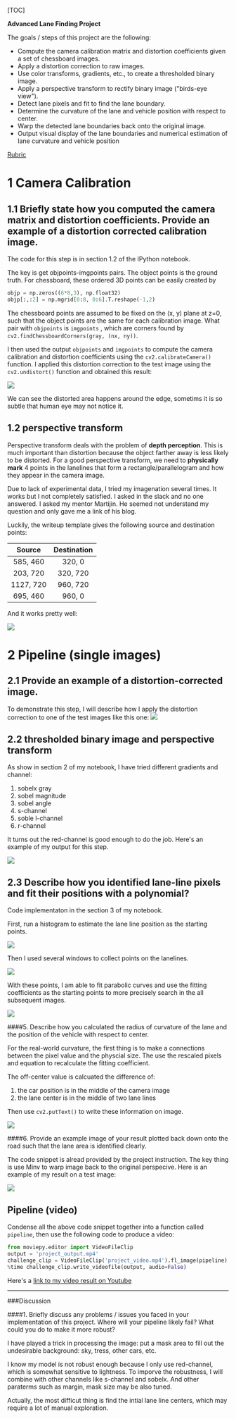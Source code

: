 [TOC]

**Advanced Lane Finding Project**

The goals / steps of this project are the following:

* Compute the camera calibration matrix and distortion coefficients given a set of chessboard images.
* Apply a distortion correction to raw images.
* Use color transforms, gradients, etc., to create a thresholded binary image.
* Apply a perspective transform to rectify binary image ("birds-eye view").
* Detect lane pixels and fit to find the lane boundary.
* Determine the curvature of the lane and vehicle position with respect to center.
* Warp the detected lane boundaries back onto the original image.
* Output visual display of the lane boundaries and numerical estimation of lane curvature and vehicle position

[Rubric](https://review.udacity.com/#!/rubrics/571/view) 

# 1 Camera Calibration

## 1.1 Briefly state how you computed the camera matrix and distortion coefficients. Provide an example of a distortion corrected calibration image.

The code for this step is in section 1.2 of the IPython notebook.

The key is get objpoints-imgpoints pairs. The object points is the ground truth. For chessboard, these ordered 3D points can be easily created by 

```python
objp = np.zeros((6*8,3), np.float32)
objp[:,:2] = np.mgrid[0:8, 0:6].T.reshape(-1,2) 
```

The chessboard points are assumed to be fixed on the (x, y) plane at z=0, such that the object points are the same for each calibration image.  What pair with `objpoints` is  `imgpoints` , which are corners found by `cv2.findChessboardCorners(gray, (nx, ny))`.

I then used the output `objpoints` and `imgpoints` to compute the camera calibration and distortion coefficients using the `cv2.calibrateCamera()` function.  I applied this distortion correction to the test image using the `cv2.undistort()` function and obtained this result: 

![](output_images/undistort.png)

We can see the distorted area happens around the edge, sometims it is so subtle that human eye may not notice it. 

## 1.2 perspective transform 

Perspective transform deals with the problem of **depth perception**. This is much important than distortion because the object farther away is less likely to be distorted.  For a good perspective transform, we need to **physically mark** 4 points in the lanelines that form a rectangle/parallelogram and how they appear in the camera image. 

Due to lack of experimental data, I tried my imagenation several times. It works but I not completely satisfied. I asked in the slack and no one answered. I asked my mentor Martijin. He seemed not understand my question and only gave me a link of his blog.

Luckily, the writeup template gives the  following source and destination points:

|  Source   | Destination |
| :-------: | :---------: |
| 585, 460  |   320, 0    |
| 203, 720  |  320, 720   |
| 1127, 720 |  960, 720   |
| 695, 460  |   960, 0    |

And it works pretty well:

![](output_images/perspective.png)

# 2 Pipeline (single images)

## 2.1 Provide an example of a distortion-corrected image.
To demonstrate this step, I will describe how I apply the distortion correction to one of the test images like this one:
![](output_images/undistort2.png)
## 2.2 thresholded binary image and perspective transform

As show in section 2 of my notebook, I have tried different gradients and channel:

1. sobelx gray
2. sobel magnitude
3. sobel angle
4. s-channel
5. soble l-channel
6. r-channel

It turns out the red-channel is good enough to do the job. Here's an example of my output for this step.  

![](output_images/r_binary.png)

## 2.3 Describe how you identified lane-line pixels and fit their positions with a polynomial?

Code implementaton in the section 3 of my notebook.

First, run a histogram to estimate the lane line position as the starting points.

![](output_images/histogram.png)

Then I used several windows to collect points on the lanelines. 

![](output_images/window_search.png)

With these points, I am able to fit parabolic curves and use the fitting coefficients as the starting points to more precisely search in the all subsequent images.

![](output_images/oriented_search.png)

####5. Describe how you calculated the radius of curvature of the lane and the position of the vehicle with respect to center.

For the real-world curvature, the first thing is to make a connections between the pixel value and the physcial size. The use the rescaled pixels and equation to recalculate the fitting coefficient.

The off-center value is calcuated the difference of:

1. the car position is in the middle of the camera image
2. the lane center is in the middle of two lane lines

Then use `cv2.putText()` to write these information on image.

![](output_images/curvature.png)

####6. Provide an example image of your result plotted back down onto the road such that the lane area is identified clearly.

The code snippet is alread provided by the project instruction. The key thing is use   Minv to warp image back to the original perspecive. Here is an example of my result on a test image:

![](output_images/draw_lane.png)

## Pipeline (video)

Condense all the above code snippet together into a function called `pipeline`, then use the following code to produce a video:

```python
from moviepy.editor import VideoFileClip
output = 'project_output.mp4'
challenge_clip = VideoFileClip('project_video.mp4').fl_image(pipeline)
%time challenge_clip.write_videofile(output, audio=False)
```

Here's a [link to my video result on Youtube](https://youtu.be/xZK199K9jwk)

---

###Discussion

####1. Briefly discuss any problems / issues you faced in your implementation of this project.  Where will your pipeline likely fail?  What could you do to make it more robust?

I have played a trick in processing the image: put a mask area to fill out the undesirable background: sky, tress, other cars, etc. 

I know my model is not robust enough because I only use red-channel, which is somewhat sensitive to lightness.  To imporve the robustness, I will combine with other channels like s-channel and sobelx. And other paraterms such as margin, mask size may be also tuned. 

Actually, the most difficut thing is find the intial lane line centers, which may require a lot of manual exploration.


